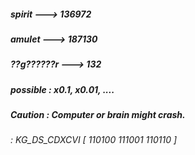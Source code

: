##### spirit ---> 136972 #####
##### amulet ---> 187130 #####
##### ??g??????r ---> 132 #####
##### possible : x0.1, x0.01, .... #####
##### Caution : Computer or brain might crash. #####
###### _: KG_DS_CDXCVI [ 110100 111001 110110 ]_ ######

